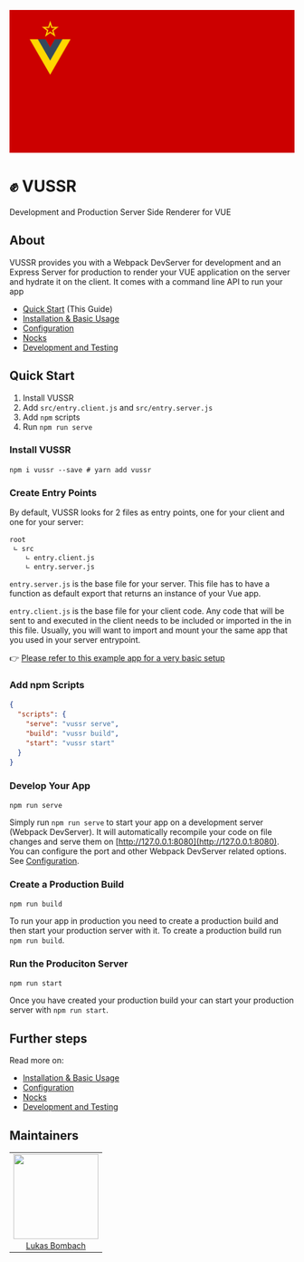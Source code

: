 ![vuedssr logo](https://raw.githubusercontent.com/spring-media/vussr/master/docs/images/vussr-logo.svg?sanitize=true)

# ✊ VUSSR

Development and Production Server Side Renderer for VUE

## About

VUSSR provides you with a Webpack DevServer for development and an Express Server for production to
render your VUE application on the server and hydrate it on the client. It comes with a command
line API to run your app

- [Quick Start](#quick-start) (This Guide)
- [Installation & Basic Usage](./docs/installation-basic-usage.md)
- [Configuration](./docs/configuration.md)
- [Nocks](./docs/nocks.md)
- [Development and Testing](./docs/development-and-testing.md)

## Quick Start

1. Install VUSSR
2. Add `src/entry.client.js` and `src/entry.server.js`
3. Add `npm` scripts
4. Run `npm run serve`

### Install VUSSR

```console
npm i vussr --save # yarn add vussr
```

### Create Entry Points

By default, VUSSR looks for 2 files as entry points, one for your client and one for your server:

```
root
 ∟ src
    ∟ entry.client.js
    ∟ entry.server.js
```

`entry.server.js` is the base file for your server. This file has to have a function as default export
that returns an instance of your Vue app.

`entry.client.js` is the base file for your client code. Any code that will be sent to and executed
in the client needs to be included or imported in the in this file. Usually, you will want to import
and mount your the same app that you used in your server entrypoint.

👉 [Please refer to this example app for a very basic setup](./docs/example-app)

### Add npm Scripts

```json
{
  "scripts": {
    "serve": "vussr serve",
    "build": "vussr build",
    "start": "vussr start"
  }
}
```

### Develop Your App

```console
npm run serve
```

Simply run `npm run serve` to start your app on a development server (Webpack DevServer). It will
automatically recompile your code on file changes and serve them on
[http://127.0.0.1:8080](http://127.0.0.1:8080). You can configure the port and other Webpack
DevServer related options. See [Configuration](#configuration).

### Create a Production Build

```console
npm run build
```

To run your app in production you need to create a production build and then start your production
server with it. To create a production build run `npm run build`.

### Run the Produciton Server

```console
npm run start
```

Once you have created your production build your can start your production server with `npm run start`.

## Further steps

Read more on:

- [Installation & Basic Usage](./docs/installation-basic-usage.md)
- [Configuration](./docs/configuration.md)
- [Nocks](./docs/nocks.md)
- [Development and Testing](./docs/development-and-testing.md)

## Maintainers

<table>
  <tbody>
    <tr>
      <td align="center">
        <a href="https://github.com/LukasBombach">
          <img width="150" height="150" src="https://github.com/LukasBombach.png?v=3&s=150">
          </br>
          Lukas Bombach
        </a>
      </td>
    </tr>
  <tbody>
</table>
